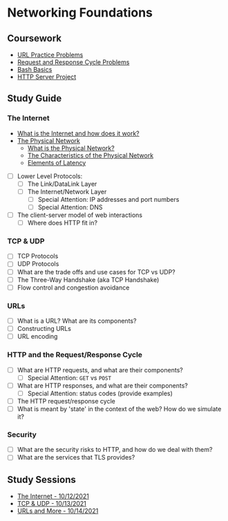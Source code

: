 # Networking Foundations

## Coursework

- [URL Practice Problems](./coursework/url_practice_problems.md)
- [Request and Response Cycle Problems](./coursework/req_res_problems.md)
- [Bash Basics](./coursework/bash_basics/)
- [HTTP Server Project](./coursework/www)

## Study Guide

### The Internet

- [What is the Internet and how does it work?](./study_guide/the_internet.md)
- [The Physical Network](./study_guide/physical_network.md)
  - [What is the Physical Network?](./study_guide/physical_network.md#what-is-the-physical-network?)
  - [The Characteristics of the Physical Network](./study_guide/physical_network.md#what-are-the-characteristics-of-the-physical-network?)
  - [Elements of Latency](./study_guide/physical_network.md#the-elements-of-latency)
- [ ] Lower Level Protocols:
  - [ ] The Link/DataLink Layer
  - [ ] The Internet/Network Layer
    - [ ] Special Attention: IP addresses and port numbers
    - [ ] Special Attention: DNS
- [ ] The client-server model of web interactions
  - [ ] Where does HTTP fit in?

### TCP & UDP

- [ ] TCP Protocols
- [ ] UDP Protocols
- [ ] What are the trade offs and use cases for TCP vs UDP?
- [ ] The Three-Way Handshake (aka TCP Handshake)
- [ ] Flow control and congestion avoidance

### URLs

- [ ] What is a URL? What are its components?
- [ ] Constructing URLs
- [ ] URL encoding

### HTTP and the Request/Response Cycle

- [ ] What are HTTP requests, and what are their components?
  - [ ] Special Attention: `GET` vs `POST`
- [ ] What are HTTP responses, and what are their components?
  - [ ] Special Attention: status codes (provide examples)
- [ ] The HTTP request/response cycle
- [ ] What is meant by 'state' in the context of the web? How do we simulate it?

### Security

- [ ] What are the security risks to HTTP, and how do we deal with them?
- [ ] What are the services that TLS provides?

## Study Sessions

- [The Internet - 10/12/2021](./study_sessions/10_12_2021.md)
- [TCP & UDP - 10/13/2021](./study_sessions/10_13_21.md)
- [URLs and More - 10/14/2021](./study_sessions/10_14_21.md)
